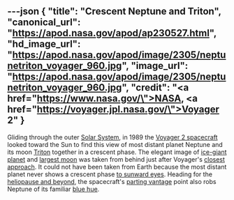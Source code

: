 ---json
{
  "title": "Crescent Neptune and Triton",
  "canonical_url": "https://apod.nasa.gov/apod/ap230527.html",
  "hd_image_url": "https://apod.nasa.gov/apod/image/2305/neptunetriton_voyager_960.jpg",
  "image_url": "https://apod.nasa.gov/apod/image/2305/neptunetriton_voyager_960.jpg",
  "credit": "<a href=\"https://www.nasa.gov/\">NASA</a>, <a href=\"https://voyager.jpl.nasa.gov/\">Voyager</a> 2"
}
---

Gliding through the outer [Solar System](https://solarsystem.nasa.gov/solar-system/our-solar-system/overview/), in 1989 the [Voyager 2 spacecraft](https://www.jpl.nasa.gov/missions/voyager-2) looked toward the Sun to find this view of most distant planet Neptune and its moon [Triton](https://apod.nasa.gov/apod/ap070304.html) together in a crescent phase. The elegant image of [ice-giant planet](https://solarsystem.nasa.gov/planets/neptune/in-depth/) and [largest moon](https://en.wikipedia.org/wiki/Triton_(moon)) was taken from behind just after Voyager's [closest approach](https://apod.nasa.gov/apod/ap140826.html). It could not have been taken from Earth because the most distant planet never shows a crescent phase [to sunward eyes](https://apod.nasa.gov/apod/ap220923.html). Heading for the [heliopause and beyond](https://www.jpl.nasa.gov/news/voyager-2-illuminates-boundary-of-interstellar-space), the spacecraft's [parting vantage](https://photojournal.jpl.nasa.gov/catalog/PIA02247) point also robs Neptune of its familiar [blue hue](https://apod.nasa.gov/apod/ap150215.html).
